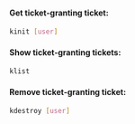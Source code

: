#### Get ticket-granting ticket:
```bash
kinit [user]
```

#### Show ticket-granting tickets:
```bash
klist
```

#### Remove ticket-granting ticket:
```bash
kdestroy [user]
```
